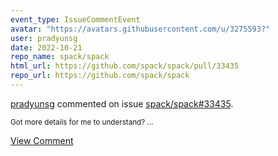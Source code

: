 ```yaml
---
event_type: IssueCommentEvent
avatar: "https://avatars.githubusercontent.com/u/3275593?"
user: pradyunsg
date: 2022-10-21
repo_name: spack/spack
html_url: https://github.com/spack/spack/pull/33435
repo_url: https://github.com/spack/spack
---
```


<a href='https://github.com/pradyunsg' target='_blank'>pradyunsg</a> commented on issue <a href='https://github.com/spack/spack/pull/33435' target='_blank'>spack/spack#33435</a>.

<small>Got more details for me to understand?...</small>

<a href='https://github.com/spack/spack/pull/33435' target='_blank'>View Comment</a>